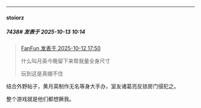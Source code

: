 ﻿
*****

####  stoiorz  
##### 7438#       发表于 2025-10-13 10:14

<blockquote><a href="httphttps://stage1st.com/2b/forum.php?mod=redirect&amp;goto=findpost&amp;pid=68559888&amp;ptid=2185578" target="_blank">FanFun 发表于 2025-10-12 17:50</a>

什么叫月英今晚留下来帮我量全身尺寸

玩到这是真绷不住</blockquote>
结合外野帖子，黄月英制作无名等身大手办，室友诸葛亮反锁房门侵犯之。

整个游戏就是他们都想撅我。

